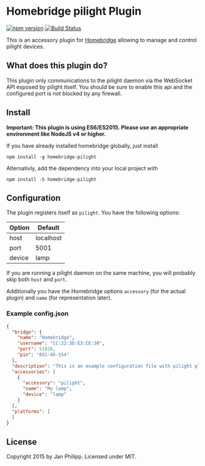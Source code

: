 # Homebridge pilight Plugin

[![npm version](https://img.shields.io/npm/v/homebridge-pilight.svg)](https://www.npmjs.com/package/homebridge-pilight) [![Build Status](https://travis-ci.org/knalli/homebridge-pilight.svg)](https://travis-ci.org/knalli/homebridge-pilight)

This is an accessory plugin for [Homebridge](https://github.com/nfarina/homebridge) allowing to manage and control
pilight devices.

## What does this plugin do?

This plugin only communications to the pilight daemon via the WebSocket API exposed by pilight itself. You should be sure
to enable this api and the configured port is not blocked by any firewall.


## Install

**Important: This plugin is using ES6/ES2015. Please use an appropriate environment like NodeJS v4 or higher.**

If you have already installed homebridge globally, just install 

```npm install -g homebridge-pilight```

Alternativly, add the dependency into your local project with
 
```npm install -S homebridge-pilight```

## Configuration

The plugin registers itself as `pilight`. You have the following options:

| Option | Default   |
| ------ | --------- |
| host   | localhost |
| port   | 5001      |
| device | lamp      |

If you are running a pilight daemon on the same machine, you will probably skip both `host` and `port`.

Additionally you have the Homebridge options `accessory` (for the actual plugin) and `name` (for representation later).

### Example config.json


```json
{
  "bridge": {
    "name": "Homebridge",
    "username": "CC:22:3D:E3:CE:30",
    "port": 51826,
    "pin": "031-45-154"
  },
  "description": "This is an example configuration file with pilight plugin.",
  "accessories": [
    {
      "accessory": "pilight",
      "name": "My lamp",
      "device": "lamp"
    }
  ],
  "platforms": [
  ]
}
```

## License

Copyright 2015 by Jan Philipp. Licensed under MIT.
